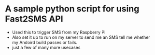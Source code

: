 # A sample python script for using Fast2SMS API
 - Used this to trigger SMS from my Raspberry PI
 - Also set it up to run on my server to send me an SMS tell me whether my Andoird build passes or fails.
 - just a few of many more usecases
